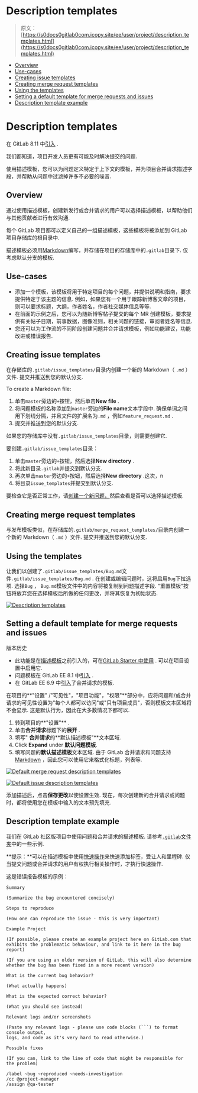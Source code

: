 # Description templates

> 原文：[https://s0docs0gitlab0com.icopy.site/ee/user/project/description_templates.html](https://s0docs0gitlab0com.icopy.site/ee/user/project/description_templates.html)

*   [Overview](#overview)
*   [Use-cases](#use-cases)
*   [Creating issue templates](#creating-issue-templates)
*   [Creating merge request templates](#creating-merge-request-templates)
*   [Using the templates](#using-the-templates)
*   [Setting a default template for merge requests and issues](#setting-a-default-template-for-merge-requests-and-issues-starter)
*   [Description template example](#description-template-example)

# Description templates[](#description-templates "Permalink")

在 GitLab 8.11 中[引入](https://gitlab.com/gitlab-org/gitlab-foss/-/merge_requests/4981) .

我们都知道，项目开发人员更有可能及时解决提交的问题.

使用描述模板，您可以为问题定义特定于上下文的模板，并为项目合并请求描述字段，并帮助从问题中过滤掉许多不必要的噪音.

## Overview[](#overview "Permalink")

通过使用描述模板，创建新发行或合并请求的用户可以选择描述模板，以帮助他们与其他贡献者进行有效沟通.

每个 GitLab 项目都可以定义自己的一组描述模板，这些模板将被添加到 GitLab 项目存储库的根目录中.

描述模板必须用[Markdown](../markdown.html)编写，并存储在项目的存储库中的`.gitlab`目录下. 仅考虑默认分支的模板.

## Use-cases[](#use-cases "Permalink")

*   添加一个模板，该模板将用于特定项目的每个问题，并提供说明和指南，要求提供特定于该主题的信息. 例如，如果您有一个用于跟踪新博客文章的项目，则可以要求标题，大纲，作者姓名，作者社交媒体信息等等.
*   在前面的示例之后，您可以为随新博客帖子提交的每个 MR 创建模板，要求提供有关帖子日期，前事数据，图像准则，相关问题的链接，审阅者姓名等信息.
*   您还可以为工作流的不同阶段创建问题并合并请求模板，例如功能建议，功能改进或错误报告.

## Creating issue templates[](#creating-issue-templates "Permalink")

在存储库的`.gitlab/issue_templates/`目录内创建一个新的 Markdown（ `.md` ）文件. 提交并推送到您的默认分支.

To create a Markdown file:

1.  单击`master`旁边的`+`按钮，然后单击**New file** .
2.  将问题模板的名称添加到`master`旁边的**File name**文本字段中. 确保单词之间用下划线分隔，并且文件的扩展名为`.md` ，例如`feature_request.md` .
3.  提交并推送到您的默认分支.

如果您的存储库中没有`.gitlab/issue_templates`目录，则需要创建它.

要创建`.gitlab/issue_templates`目录：

1.  单击`master`旁边的`+`按钮，然后选择**New directory** .
2.  将此新目录`.gitlab`并提交到默认分支.
3.  再次单击`master`旁边的`+`按钮，然后选择**New directory** .这次，n
4.  将目录`issue_templates`并提交到默认分支.

要检查它是否正常工作，请[创建一个新问题，](./issues/managing_issues.html#create-a-new-issue)然后查看是否可以选择描述模板.

## Creating merge request templates[](#creating-merge-request-templates "Permalink")

与发布模板类似，在存储库的`.gitlab/merge_request_templates/`目录内创建一个新的 Markdown（ `.md` ）文件. 提交并推送到您的默认分支.

## Using the templates[](#using-the-templates "Permalink")

让我们以创建了`.gitlab/issue_templates/Bug.md`文件`.gitlab/issue_templates/Bug.md` . 在创建或编辑问题时，这将启用`Bug`下拉选项. 选择`Bug` ， `Bug.md`模板文件中的内容将被复制到问题描述字段. "重置模板"按钮将放弃您在选择模板后所做的任何更改，并将其恢复为初始状态.

[![Description templates](img/6224c1a367d53cc7bb5c5536af96ec6e.png)](img/description_templates.png)

## Setting a default template for merge requests and issues[](#setting-a-default-template-for-merge-requests-and-issues-starter "Permalink")

版本历史

*   此功能是在[描述模板](#overview)之前引入的，可在[GitLab Starter 中使用](https://about.gitlab.com/pricing/) . 可以在项目设置中启用它.
*   问题模板在 GitLab EE 8.1 中[引入](https://gitlab.com/gitlab-org/gitlab/-/merge_requests/28) .
*   在 GitLab EE 6.9 中[引入](https://gitlab.com/gitlab-org/gitlab/commit/7478ece8b48e80782b5465b96c79f85cc91d391b)了合并请求的模板.

在项目的**"设置" /"可见性"，"项目功能"，"权限"**部分中，应将问题和/或合并请求的可见性设置为"每个人都可以访问"或"只有项目成员"，否则模板文本区域将不会显示. 这是默认行为，因此在大多数情况下都可以.

1.  转到项目的**"设置"** .
2.  单击**合并请求**标题下的**展开** .
3.  填写" **合并请求**的**默认描述模板"**文本区域.
4.  Click **Expand** under **默认问题模板**.
5.  填写问题的**默认描述模板**文本区域. 由于 GitLab 合并请求和问题支持[Markdown](../markdown.html) ，因此您可以使用它来格式化标题，列表等.

[![Default merge request description templates](img/c7ee3e55c50a5f7d0e3faceda16e2dc2.png)](img/description_templates_merge_request_settings.png)

[![Default issue description templates](img/c9d2a45b5906d81d1118b63a832bbcd4.png)](img/description_templates_issue_settings.png)

添加描述后，点击**保存更改**以使设置生效. 现在，每次创建新的合并请求或问题时，都将使用您在模板中输入的文本预先填充.

## Description template example[](#description-template-example "Permalink")

我们在 GitLab 社区版项目中使用问题和合并请求的描述模板. 请参考[`.gitlab`文件夹](https://gitlab.com/gitlab-org/gitlab/tree/master/.gitlab)中的一些示例.

**提示：**可以在描述模板中使用[快速操作](quick_actions.html)来快速添加标签，受让人和里程碑. 仅当提交问题或合并请求的用户有权执行相关操作时，才执行快速操作.

这是错误报告模板的示例：

```
Summary

(Summarize the bug encountered concisely)

Steps to reproduce

(How one can reproduce the issue - this is very important)

Example Project

(If possible, please create an example project here on GitLab.com that exhibits the problematic behaviour, and link to it here in the bug report)

(If you are using an older version of GitLab, this will also determine whether the bug has been fixed in a more recent version)

What is the current bug behavior?

(What actually happens)

What is the expected correct behavior?

(What you should see instead)

Relevant logs and/or screenshots

(Paste any relevant logs - please use code blocks (```) to format console output,
logs, and code as it's very hard to read otherwise.)

Possible fixes

(If you can, link to the line of code that might be responsible for the problem)

/label ~bug ~reproduced ~needs-investigation
/cc @project-manager
/assign @qa-tester 
```